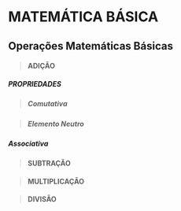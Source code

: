 # MATEMÁTICA BÁSICA

## Operações Matemáticas Básicas

> #### ADIÇÃO

##### PROPRIEDADES

> ##### Comutativa

> ##### Elemento Neutro

##### **Associativa**

> #### SUBTRAÇÃO


> #### MULTIPLICAÇÃO


> #### DIVISÃO